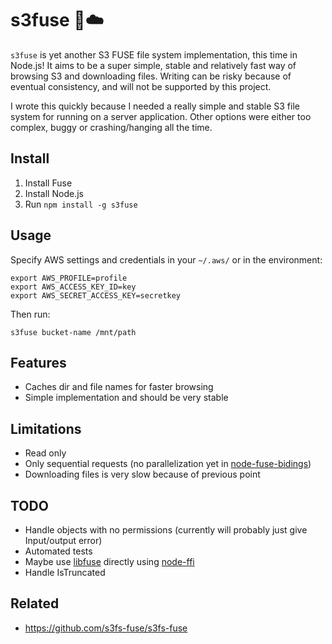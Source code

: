 # s3fuse 📁☁️
`s3fuse` is yet another S3 FUSE file system implementation, this time in Node.js! It aims to be a super simple, stable and relatively fast way of browsing S3 and downloading files. Writing can be risky because of eventual consistency, and will not be supported by this project.

I wrote this quickly because I needed a really simple and stable S3 file system for running on a server application. Other options were either too complex, buggy or crashing/hanging all the time.

## Install

1. Install Fuse
2. Install Node.js
3. Run `npm install -g s3fuse`

## Usage

Specify AWS settings and credentials in your `~/.aws/` or in the environment:

```
export AWS_PROFILE=profile
export AWS_ACCESS_KEY_ID=key
export AWS_SECRET_ACCESS_KEY=secretkey
```

Then run:

```
s3fuse bucket-name /mnt/path
```

## Features
- Caches dir and file names for faster browsing
- Simple implementation and should be very stable

## Limitations
- Read only
- Only sequential requests (no parallelization yet in [node-fuse-bidings](https://github.com/mafintosh/fuse-bindings/issues/9))
- Downloading files is very slow because of previous point

## TODO
- Handle objects with no permissions (currently will probably just give Input/output error)
- Automated tests
- Maybe use [libfuse](https://github.com/libfuse/libfuse) directly using [node-ffi](https://github.com/node-ffi/node-ffi)
- Handle IsTruncated

## Related
- https://github.com/s3fs-fuse/s3fs-fuse
